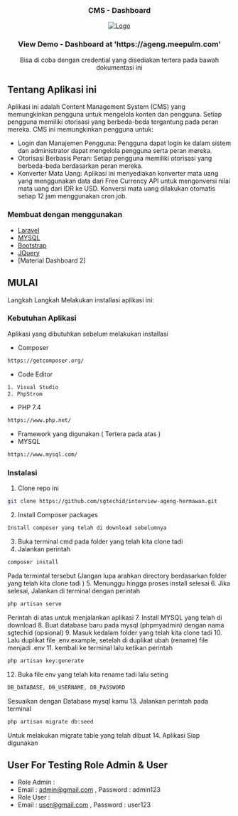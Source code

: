 <!-- PROJECT LOGO -->
<br />
<div align="center">
    <h3 align="center">CMS - Dashboard</h3>
    <a href="https://ageng.meepulm.com/">
        <img src="https://ageng.meepulm.com/assets/img/ss-login.png" alt="Logo">
    </a>
    <h3 align="center">View Demo - Dashboard at 'https://ageng.meepulm.com' </h3>
    <p> Bisa di coba dengan credential yang disediakan tertera pada bawah dokumentasi ini </p>
</div>

<!-- ABOUT THE PROJECT -->

## Tentang Aplikasi ini

Aplikasi ini adalah Content Management System (CMS) yang memungkinkan pengguna untuk mengelola konten dan pengguna.
Setiap pengguna memiliki otorisasi yang berbeda-beda tergantung pada peran mereka. CMS ini memungkinkan pengguna untuk:

-   Login dan Manajemen Pengguna: Pengguna dapat login ke dalam sistem dan administrator dapat mengelola pengguna serta
    peran mereka.
-   Otorisasi Berbasis Peran: Setiap pengguna memiliki otorisasi yang berbeda-beda berdasarkan peran mereka.
-   Konverter Mata Uang: Aplikasi ini menyediakan konverter mata uang yang menggunakan data dari Free Currency API untuk
    mengonversi nilai mata uang dari IDR ke USD. Konversi mata uang dilakukan otomatis setiap 12 jam menggunakan cron job.

### Membuat dengan menggunakan

-   [Laravel](https://laravel.com)
-   [MYSQL](https://www.mysql.com/)
-   [Bootstrap](https://getbootstrap.com)
-   [JQuery](https://jquery.com)
-   [Material Dashboard 2]

<!-- GETTING STARTED -->

## MULAI

Langkah Langkah Melakukan installasi aplikasi ini:

### Kebutuhan Aplikasi

Aplikasi yang dibutuhkan sebelum melakukan installasi

-   Composer

```sh
https://getcomposer.org/
```

-   Code Editor

```sh
1. Visual Studio
2. PhpStrom
```

-   PHP 7.4

```sh
https://www.php.net/
```

-   Framework yang digunakan ( Tertera pada atas )
-   MYSQL

```sh
https://www.mysql.com/
```

### Instalasi

1. Clone repo ini

```sh
git clone https://github.com/sgtechid/interview-ageng-hermawan.git
```

2. Install Composer packages

```sh
Install composer yang telah di download sebelumnya
```

3. Buka terminal cmd pada folder yang telah kita clone tadi
4. Jalankan perintah

```sh
composer install
```

Pada termintal tersebut (Jangan lupa arahkan directory berdasarkan folder yang telah kita clone tadi ) 5. Menunggu
hingga proses install selesai 6. Jika selesai, Jalankan di terminal dengan perintah

```sh
php artisan serve
```

Perintah di atas untuk menjalankan aplikasi 7. Install MYSQL yang telah di download 8. Buat database baru pada mysql
(phpmyadmin) dengan nama sgtechid (opsional) 9. Masuk kedalam folder yang telah kita clone tadi 10. Lalu duplikat file
.env.example, setelah di duplikat ubah (rename) file menjadi .env 11. kembali ke terminal lalu ketikan perintah

```sh
php artisan key:generate
```

12. Buka file env yang telah kita rename tadi lalu seting

```sh
DB_DATABASE, DB_USERNAME, DB_PASSWORD
```

Sesuaikan dengan Database mysql kamu 13. Jalankan perintah pada terminal

```sh
php artisan migrate db:seed
```

Untuk melakukan migrate table yang telah dibuat 14. Aplikasi Siap digunakan

## User For Testing Role Admin & User

-   Role Admin :
-   Email : admin@gmail.com , Password : admin123
-   Role User :
-   Email : user@gmail.com , Password : user123
